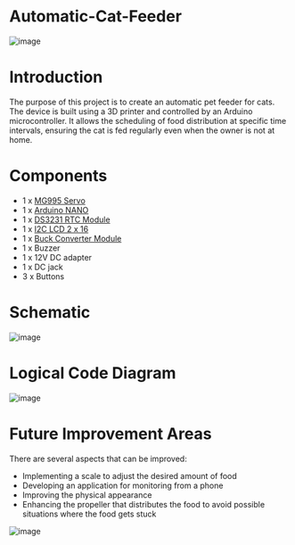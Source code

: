 # Automatic-Cat-Feeder
![image](https://github.com/user-attachments/assets/356bdb61-3e9a-473a-82d0-7b36fbde27ca)

# Introduction
The purpose of this project is to create an automatic pet feeder for cats. The device is built using a 3D printer and controlled by an Arduino microcontroller.
It allows the scheduling of food distribution at specific time intervals, ensuring the cat is fed regularly even when the owner is not at home.

# Components
* 1 x [MG995 Servo](https://www.robofun.ro/mecanice/servomotor-mg995.html)
* 1 x [Arduino NANO](https://store.arduino.cc/en-ro/products/arduino-nano?srsltid=AfmBOooZLFNVh-QeebxxlZAbhJjiAb6UiYyRmgVN_jURxY13lN-8jbhI)
* 1 x [DS3231 RTC Module](https://www.robofun.ro/ds3231-at24c32-iic-module-precision-rtc-module-with-cr2032-battery.html?gad_source=1&gclid=CjwKCAiAlPu9BhAjEiwA5NDSA9EO8z1ZhSsO7Z9mz9YH0nfmmMEbSWrl4xg6iNz1qRcp1VvrmFTIOBoCKOwQAvD_BwE)
* 1 x [I2C LCD 2 x 16](https://www.bitmi.ro/ecran-lcd1602-cu-modul-i2c-iic-10487.html?gad_source=1&gclid=CjwKCAiAlPu9BhAjEiwA5NDSAzAMmp3bmllEWw8EKrQmoRlt1wxjWHfQRoBsTwnhXWZT21BFgPU8QBoCAUkQAvD_BwE)
* 1 x [Buck Converter Module](https://www.sigmanortec.ro/Modul-coborator-tensiune-reglabil-cu-display-LM2596-p134561747?gad_source=1&gclid=CjwKCAiAlPu9BhAjEiwA5NDSA1tTPUx6nSX5OQMMyxlXF5Oy4z7pqTOBUvOZMe9UqCONQocX1JpGvxoCxb4QAvD_BwE)
* 1 x Buzzer
* 1 x 12V DC adapter
* 1 x DC jack
* 3 x Buttons

# Schematic
![image](https://github.com/user-attachments/assets/320997e0-1239-4d9a-be81-126231bc5b23)

# Logical Code Diagram 
![image](https://github.com/user-attachments/assets/c7fe2ac7-7507-428b-8bd3-0481d96cac1b)

# Future Improvement Areas
There are several aspects that can be improved:
* Implementing a scale to adjust the desired amount of food
* Developing an application for monitoring from a phone
* Improving the physical appearance
* Enhancing the propeller that distributes the food to avoid possible situations where the food gets stuck



![image](https://github.com/user-attachments/assets/8db4eeb1-7b00-4333-a6cc-033c8526cac4)
